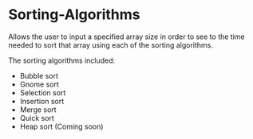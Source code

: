 # Sorting-Algorithms

Allows the user to input a specified array size in order to 
see to the time needed to sort that array using each of the sorting algorithms.

The sorting algorithms included:  
- Bubble sort   
- Gnome sort   
- Selection sort  
- Insertion sort  
- Merge sort  
- Quick sort  
- Heap sort (Coming soon)